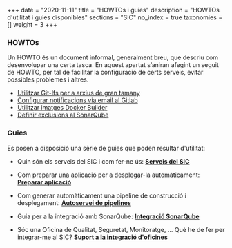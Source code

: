 +++
date        = "2020-11-11"
title       = "HOWTOs i guies"
description = "HOWTOs d'utilitat i guies disponibles"
sections    = "SIC"
no_index 	= true
taxonomies  = []
weight 		= 3
+++

### HOWTOs

Un HOWTO és un document informal, generalment breu, que descriu com desenvolupar una certa tasca.
En aquest apartat s’aniran afegint un seguit de HOWTO, per tal de facilitar la configuració de certs serveis, evitar possibles problemes i altres.

- [Utilitzar Git-lfs per a arxius de gran tamany](/howtos/2019-10-09-sic-Howto-Git-lfs)
- [Configurar notificacions via email al Gitlab](/howtos/2019-10-09-sic-Howto-Gitlab-Mail)
- [Utilitzar imatges Docker Builder](/howtos/2020-06-26-SIC-Howto-utilitzar-imatges-docker-builder)
- [Definir exclusions al SonarQube](/howtos/2020-10-26-SIC-Howto-definir_exclusions_SonarQube)


### Guies
Es posen a disposició una sèrie de guies que poden resultar d'utilitat:

* Quin són els serveis del SIC i com fer-ne ús:
  [**Serveis del SIC**](/sic-welcome-pack/eines_sic/)

* Com preparar una aplicació per a desplegar-la automàticament:
  [**Preparar aplicació**](/sic-welcome-pack/preparar-aplicacio/)

* Com generar automàticament una pipeline de construcció i desplegament:
  [**Autoservei de pipelines**](/sic-serveis/autoservei-pipelines/)

* Guia per a la integració amb SonarQube:
    [**Integració SonarQube**](/sic-welcome-pack/guia-integracio-sonarqube/)

* Sóc una Oficina de Qualitat, Seguretat, Monitoratge, ... Què he de fer per integrar-me al SIC?
  [**Suport a la integració d'oficines**](/documentacio/oficines/)

